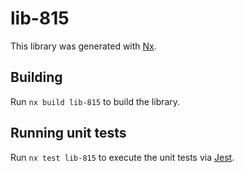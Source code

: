 # lib-815

This library was generated with [Nx](https://nx.dev).

## Building

Run `nx build lib-815` to build the library.

## Running unit tests

Run `nx test lib-815` to execute the unit tests via [Jest](https://jestjs.io).
